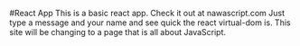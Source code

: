 #React App
This is a basic react app.
Check it out at nawascript.com
Just type a message and your name and see quick the react virtual-dom is.
This site will be changing to a page that is all about JavaScript.

